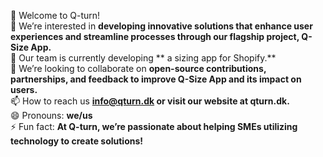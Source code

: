 👋 Welcome to Q-turn!  
👀 We’re interested in **developing innovative solutions that enhance user experiences and streamline processes through our flagship project, Q-Size App.**  
🌱 Our team is currently developing ** a sizing app for Shopify.**  
💞️ We’re looking to collaborate on **open-source contributions, partnerships, and feedback to improve Q-Size App and its impact on users.**  
📫 How to reach us **info@qturn.dk or visit our website at qturn.dk.**  
😄 Pronouns: **we/us**  
⚡ Fun fact: **At Q-turn, we’re passionate about helping SMEs utilizing technology to create solutions!**  
<!---
TimSarath/TimSarath is a ✨ special ✨ repository because its `README.md` (this file) appears on your GitHub profile.
You can click the Preview link to take a look at your changes.
--->
